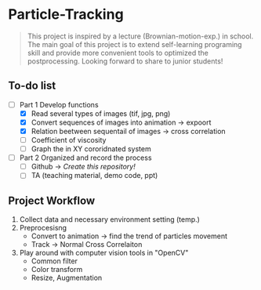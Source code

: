 # Particle-Tracking
> This project is inspired by a lecture (Brownian-motion-exp.) in school. The main goal of this project is to extend self-learning programing skill and provide more convenient tools to optimized the postprocessing. Looking forward to share to junior students! 

## To-do list
- [ ] Part 1 Develop functions 
  - [x] Read several types of images (tif, jpg, png)
  - [x] Convert sequences of images into animation -> expoort
  - [x] Relation beetween sequentail of images -> cross correlation
  - [ ] Coefficient of viscosity
  - [ ] Graph the in XY cororidnated system
  
- [ ] Part 2 Organized and record the process
  - [ ] Github -> *Create this repository!* 
  - [ ] TA (teaching material, demo code, ppt)

## Project Workflow
1. Collect data and necessary environment setting (temp.)
2. Preprocesisng
   - Convert to animation -> find the trend of particles movement
   - Track -> Normal Cross Correlaiton
3. Play around with computer vision tools in "OpenCV"
   - Common filter
   - Color transform
   - Resize, Augmentation
